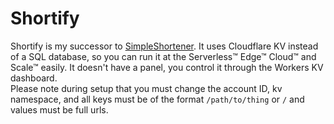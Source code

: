 # Shortify

Shortify is my successor to [SimpleShortener](https://github.com/randomairborne/simpleshortener). It uses Cloudflare KV instead of a SQL database, so you can run it at the Serverless™ Edge™ Cloud™ and Scale™ easily.  It doesn't have a panel, you control it through the Workers KV dashboard.
<br>
Please note during setup that you must change the account ID, kv namespace, and all keys must be of the format `/path/to/thing` or `/` and values must be full urls.